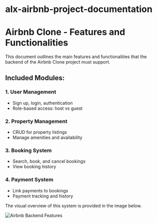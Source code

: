 # alx-airbnb-project-documentation
# Airbnb Clone - Features and Functionalities

This document outlines the main features and functionalities that the backend of the Airbnb Clone project must support.

## Included Modules:

### 1. User Management
- Sign up, login, authentication
- Role-based access: host vs guest

### 2. Property Management
- CRUD for property listings
- Manage amenities and availability

### 3. Booking System
- Search, book, and cancel bookings
- View booking history

### 4. Payment System
- Link payments to bookings
- Payment tracking and history

The visual overview of this system is provided in the image below.

![Airbnb Backend Features](./airbnb-features.png)
